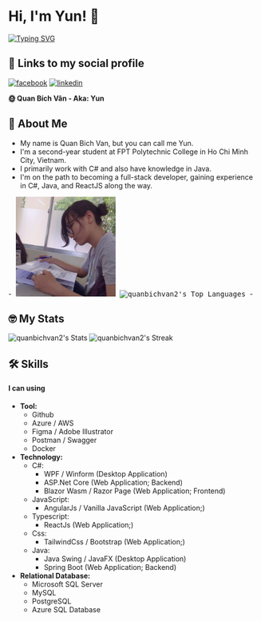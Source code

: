 # Hi, I'm Yun! 👋
[![Typing SVG](https://readme-typing-svg.demolab.com/?lines=Backend+Developer;Frontend+Developer;Data+Analytics;Full-Stack+Developer)](https://git.io/typing-svg)

## 🔗 Links to my social profile
[![facebook](https://img.shields.io/badge/facebook-1DA1F2?style=for-the-badge&logo=facebook&logoColor=white)](https://www.facebook.com/yunbiguan/)
[![linkedin](https://img.shields.io/badge/linkedin-0A66C2?style=for-the-badge&logo=linkedin&logoColor=white)](https://www.linkedin.com/in/bích-vân-quan-5b773a214/)

**🌞 Quan Bích Vân - Aka: Yun**

## 🚀 About Me
- My name is Quan Bich Van, but you can call me Yun.
- I'm a second-year student at FPT Polytechnic College in Ho Chi Minh City, Vietnam.
- I primarily work with C# and also have knowledge in Java.
- I'm on the path to becoming a full-stack developer, gaining experience in C#, Java, and ReactJS along the way.

-<kbd>
<img alt="Avatar" src="herobannerpotj.png" height="200" width="200"/>
![quanbichvan2's Top Languages](https://github-readme-stats.vercel.app/api/top-langs/?username=quanbichvan2&theme=radical&show_icons=true&hide_border=false&layout=compact)
</kbd>-

## 🤓 My Stats
![quanbichvan2's Stats](https://github-readme-stats.vercel.app/api?username=quanbichvan2&theme=radical&show_icons=true&hide_border=false&count_private=true)
![quanbichvan2's Streak](https://github-readme-streak-stats.herokuapp.com/?user=quanbichvan2&theme=radical&hide_border=false)


## 🛠 Skills
#### I can using
- **Tool:**
    + Github
    + Azure / AWS
    + Figma / Adobe Illustrator
    + Postman / Swagger
    + Docker
- **Technology:**
    + C#:
        + WPF / Winform (Desktop Application)
        + ASP.Net Core (Web Application; Backend)
        + Blazor Wasm / Razor Page (Web Application; Frontend)
    + JavaScript: 
        + AngularJs / Vanilla JavaScript (Web Application;)
    + Typescript:
        + ReactJs (Web Application;)
    + Css:
        + TailwindCss / Bootstrap (Web Application;)
    + Java:
        + Java Swing / JavaFX (Desktop Application)
        + Spring Boot (Web Application; Backend)
- **Relational Database:**
    + Microsoft SQL Server
    + MySQL
    + PostgreSQL
    + Azure SQL Database

<!--
**quanbichvan2/quanbichvan2** is a ✨ _special_ ✨ repository because its `README.md` (this file) appears on your GitHub profile.

Here are some ideas to get you started:

- 🔭 I’m currently working on ...
- 🌱 I’m currently learning ...
- 👯 I’m looking to collaborate on ...
- 🤔 I’m looking for help with ...
- 💬 Ask me about ...
- 📫 How to reach me: ...
- 😄 Pronouns: ...
- ⚡ Fun fact: ...
-->
